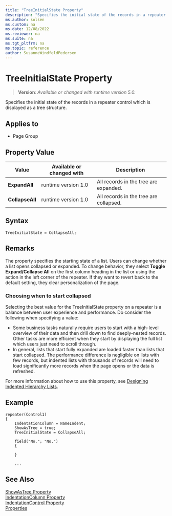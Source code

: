 ```yaml
---
title: "TreeInitialState Property"
description: "Specifies the initial state of the records in a repeater control which is displayed as a tree structure."
ms.author: solsen
ms.custom: na
ms.date: 12/08/2022
ms.reviewer: na
ms.suite: na
ms.tgt_pltfrm: na
ms.topic: reference
author: SusanneWindfeldPedersen
---
```

[//]: # (START>DO_NOT_EDIT)
[//]: # (IMPORTANT:Do not edit any of the content between here and the END>DO_NOT_EDIT.)
[//]: # (Any modifications should be made in the .xml files in the ModernDev repo.)
# TreeInitialState Property
> **Version**: _Available or changed with runtime version 5.0._

Specifies the initial state of the records in a repeater control which is displayed as a tree structure.

## Applies to
-   Page Group

## Property Value

|Value|Available or changed with|Description|
|-----------|-----------|---------------------------------------|
|**ExpandAll**|runtime version 1.0|All records in the tree are expanded.|
|**CollapseAll**|runtime version 1.0|All records in the tree are collapsed.|

[//]: # (IMPORTANT: END>DO_NOT_EDIT)


## Syntax

```AL
TreeInitialState = CollapseAll;
```
  
## Remarks

The property specifies the starting state of a list. Users can change whether a list opens collapsed or expanded. To change behavior, they select **Toggle Expand/Collapse All** on the first column heading in the list or using the action in the left corner of the repeater. If they want to revert back to the default setting, they clear personalization of the page.

### Choosing when to start collapsed

Selecting the best value for the TreeInitialState property on a repeater is a balance between user experience and performance. Do consider the following when specifying a value:

- Some business tasks naturally require users to start with a high-level overview of their data and then drill down to find deeply-nested records. Other tasks are more efficient when they start by displaying the full list which users just need to scroll through.
- In general, lists that start fully expanded are loaded faster than lists that start collapsed. The performance difference is negligible on lists with few records, but indented lists with thousands of records will need to load significantly more records when the page opens or the data is refreshed.  

For more information about how to use this property, see [Designing Indented Hierarchy Lists](../devenv-indented-hierarchy-lists.md).  


## Example

```AL
repeater(Control1)
{
    IndentationColumn = NameIndent;
    ShowAsTree = true;
    TreeInitialState = CollapseAll;
    
    field("No."; "No.")
    {
       
    }
    
    ...

```

## See Also

[ShowAsTree Property](devenv-showastree-property.md)  
[IndentationColumn Property](devenv-indentationcolumn-property.md)  
[IndentationControl Property](devenv-indentationcontrols-property.md)  
[Properties](devenv-properties.md)  
